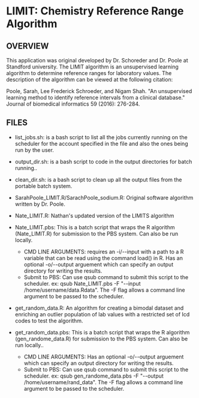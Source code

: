 # LIMIT: Chemistry Reference Range Algorithm

## OVERVIEW
This application was original developed by Dr. Schoreder and Dr. Poole at Standford university. The LIMIT algorithm is an unsupervised learning algorithm to determine reference ranges for laboratory values. The description of the algorithm can be viewed at the following citation:

Poole, Sarah, Lee Frederick Schroeder, and Nigam Shah. "An unsupervised learning method to identify reference intervals from a clinical database." Journal of biomedical informatics 59 (2016): 276-284. 
## FILES
* list_jobs.sh: is a bash script to list all the jobs currently running on the scheduler for the account specified in the file and also the ones being run by the user.

* output_dir.sh: is a bash script to code in the output directories for batch running..

* clean_dir.sh: is a bash script to clean up all the output files from the portable batch system.

* SarahPoole_LIMIT.R/SarachPoole_sodium.R: Original software algorithm written by Dr. Poole.

* Nate_LIMIT.R: Nathan's updated version of the LIMITS algorithm

* Nate_LIMIT.pbs: This is a batch script that wraps the R algorithm (Nate_LIMIT.R) for submission to the PBS system. Can also be run locally.
    * CMD LINE ARGUMENTS: requires an -i/--input with a path to a R variable that can be read using the command load() in R. Has an optional -o/--output arguement which can specify an output directory for writing the results.
    * Submit to PBS: Can use qsub command to submit this script to the scheduler. ex: qsub Nate_LIMIT.pbs -F "--input /home/username/data.Rdata". The -F flag allows a command line argument to be passed to the scheduler.

* get_random_data.R: An algorithm for creating a bimodal dataset and enriching an outlier population of lab values with a restricted set of Icd codes to test the algorithm.

* get_random_data.pbs: This is a batch script that wraps the R algorithm (gen_randome_data.R) for submission to the PBS system. Can also be run locally..
    * CMD LINE ARGUMENTS: Has an optional -o/--output arguement which can specify an output directory for writing the results. 
    * Submit to PBS: Can use qsub command to submit this script to the scheduler. ex: qsub gen_randome_data.pbs -F "--output /home/username/rand_data". The -F flag allows a command line argument to be passed to the scheduler.


